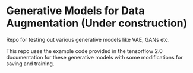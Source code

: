 
# Generative Models for Data Augmentation (Under construction)

Repo for testing out various generative models like VAE, GANs etc.

This repo uses the example code provided in the tensorflow 2.0 documentation for these generative models with some modifications for saving and training. 
